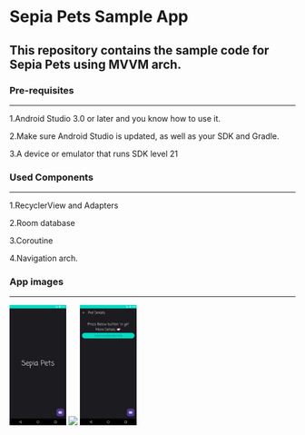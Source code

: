 # Sepia Pets Sample App

## This repository contains the sample code for Sepia Pets using MVVM arch.

### Pre-requisites
---
1.Android Studio 3.0 or later and you know how to use it.

2.Make sure Android Studio is updated, as well as your SDK and Gradle.

3.A device or emulator that runs SDK level 21

### Used Components
----
1.RecyclerView and Adapters

2.Room database

3.Coroutine

4.Navigation arch.

### App images
-----

<img src="https://github.com/naikanita/pets/blob/b779fde31c379b0666ed70dd54b22c4d322267e4/Images/1stPage.png" width="100 height=100">
<img src="https://github.com/naikanita/pets/blob/b779fde31c379b0666ed70dd54b22c4d322267e4/Images/2ndPage.png" width="100 height=100">
<img src="https://github.com/naikanita/pets/blob/b779fde31c379b0666ed70dd54b22c4d322267e4/Images/3rdPage.png" width="100 height=100">
<p
![Image Lint](https://github.com/naikanita/pets/blob/b779fde31c379b0666ed70dd54b22c4d322267e4/Images/1stPage.png )
![Image Lint](https://github.com/naikanita/pets/blob/b779fde31c379b0666ed70dd54b22c4d322267e4/Images/2ndPage.png)
![Image Lint](https://github.com/naikanita/pets/blob/b779fde31c379b0666ed70dd54b22c4d322267e4/Images/3rdPage.png)>
</p>


